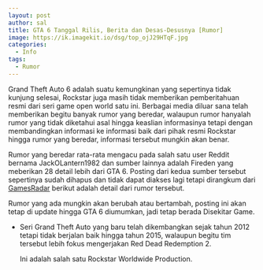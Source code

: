 ```yaml
---
layout: post
author: sal
title: GTA 6 Tanggal Rilis, Berita dan Desas-Desusnya [Rumor]
image: https://ik.imagekit.io/dsg/top_ojJ29HTqF.jpg
categories:
  - Info
tags:
  - Rumor
---
```

Grand Theft Auto 6 adalah suatu kemungkinan yang sepertinya tidak kunjung selesai, Rockstar juga masih tidak memberikan pemberitahuan resmi dari seri game open world satu ini. Berbagai media diluar sana telah memberikan begitu banyak rumor yang beredar, walaupun rumor hanyalah rumor yang tidak diketahui asal hingga keaslian informasinya tetapi dengan membandingkan informasi ke informasi baik dari pihak resmi Rockstar hingga rumor yang beredar, informasi tersebut mungkin akan benar.

Rumor yang beredar rata-rata mengacu pada salah satu user Reddit bernama JackOLantern1982 dan sumber lainnya adalah Fireden yang meberikan 28 detail lebih dari GTA 6. Posting dari kedua sumber tersebut sepertinya sudah dihapus dan tidak dapat diakses lagi tetapi dirangkum dari [GamesRadar](https://www.gamesradar.com/gta-6-release-date-news-trailers-map-gameplay-rumours/) berikut adalah detail dari rumor tersebut.

Rumor yang ada mungkin akan berubah atau bertambah, posting ini akan tetap di update hingga GTA 6 diumumkan, jadi tetap berada Disekitar Game.

* Seri Grand Theft Auto yang baru telah dikembangkan sejak tahun 2012 tetapi tidak berjalan baik hingga tahun 2015, walaupun begitu tim tersebut lebih fokus mengerjakan Red Dead Redemption 2.

  Ini adalah salah satu Rockstar Worldwide Production.